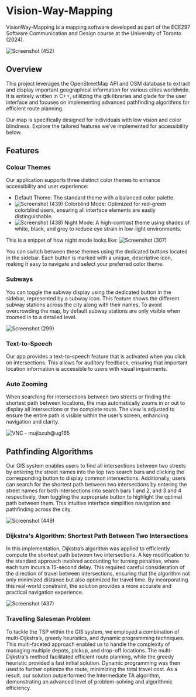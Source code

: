 # Vision-Way-Mapping
VisionWay-Mapping is a mapping software developed as part of the ECE297 Software Communication and Design course at the University of Toronto (2024).

![Screenshot (452)](https://github.com/zuhamujib/Vision-Way-Mapping/assets/123215280/2f483678-82a2-4df7-9180-4dea6e3a5c74)

## Overview
This project leverages the OpenStreetMap API and OSM database to extract and display important geographical information for various cities worldwide. It is entirely written in C++, utililzing the gtk libraries and glade for the user interface and focuses on implementing advanced pathfinding algorithms for efficient route planning.

Our map is specifically designed for individuals with low vision and color blindness. Explore the tailored features we’ve implemented for accessibility below. 

## Features
### Colour Themes
Our application supports three distinct color themes to enhance accessibility and user experience:
- Default Theme: The standard theme with a balanced color palette.
- ![Screenshot (439)](https://github.com/user-attachments/assets/4a8418a9-3435-4d7b-9e56-69e74863d979) 
Colorblind Mode: Optimized for red-green colorblind users, ensuring all interface elements are easily distinguishable. 
- ![Screenshot (438)](https://github.com/user-attachments/assets/f2bb1eee-4e09-4c91-bf04-c7895397ad05)
 Night Mode: A high-contrast theme using shades of white, black, and grey to reduce eye strain in low-light environments.

This is a snippet of how night mode looks like:
![Screenshot (307)](https://github.com/user-attachments/assets/89025858-ddfa-42f4-b86d-933884bbc54e)

You can switch between these themes using the dedicated buttons located in the sidebar. Each button is marked with a unique, descriptive icon, making it easy to navigate and select your preferred color theme.

### Subways
You can toggle the subway display using the dedicated button in the sidebar, represented by a subway icon. This feature shows the different subway stations across the city along with their names. To avoid overcrowding the map, by default subway stations are only visible when zoomed in to a detailed level.

![Screenshot (299)](https://github.com/user-attachments/assets/93514a4e-3a11-4904-807f-7af5dac1cb10)

### Text-to-Speech
Our app provides a text-to-speech feature that is activated when you click on intersections. This allows for auditory feedback, ensuring that important location information is accessible to users with visual impairments.

### Auto Zooming
When searching for intersections between two streets or finding the shortest path between locations, the map automatically zooms in or out to display all intersections or the complete route. The view is adjusted to ensure the entire path is visible within the user’s screen, enhancing navigation and clarity.

![VNC - mujibzuh@ug165](https://github.com/user-attachments/assets/92743543-9782-4c4d-90c7-1c099fe021c4)

## Pathfinding Algorithms
Our GIS system enables users to find all intersections between two streets by entering the street names into the top two search bars and clicking the corresponding button to display common intersections. Additionally, users can search for the shortest path between two intersections by entering the street names for both intersections into search bars 1 and 2, and 3 and 4 respectively, then toggling the appropriate button to highlight the optimal path between them. This intuitive interface simplifies navigation and pathfinding across the city.

![Screenshot (449)](https://github.com/user-attachments/assets/111af897-1dce-4517-a558-5c166e1e4063)

### Dijkstra's Algorithm: Shortest Path Between Two Intersections
In this implementation, Dijkstra’s algorithm was applied to efficiently compute the shortest path between two intersections. A key modification to the standard approach involved accounting for turning penalties, where each turn incurs a 15-second delay. This required careful consideration of the direction of travel between intersections, ensuring that the algorithm not only minimized distance but also optimized for travel time. By incorporating this real-world constraint, the solution provides a more accurate and practical navigation experience.

![Screenshot (437)](https://github.com/user-attachments/assets/ef7bc10a-e1dd-4995-a386-cbe8b5731e41)

### Travelling Salesman Problem
To tackle the TSP within the GIS system, we employed a combination of multi-Dijkstra’s, greedy heuristics, and dynamic programming techniques. This multi-faceted approach enabled us to handle the complexity of managing multiple depots, pickup, and drop-off locations. The multi-Dijkstra's method facilitated efficient route planning, while the greedy heuristic provided a fast initial solution. Dynamic programming was then used to further optimize the route, minimizing the total travel cost. As a result, our solution outperformed the Intermediate TA algorithm, demonstrating an advanced level of problem-solving and algorithmic efficiency.
